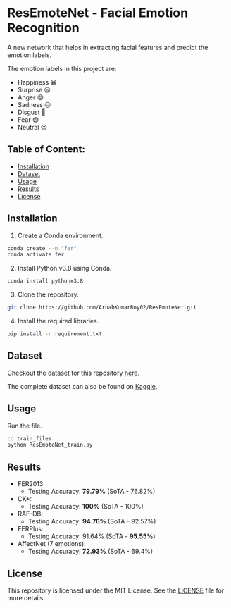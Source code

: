 # ResEmoteNet - Facial Emotion Recognition

A new network that helps in extracting facial features and predict the emotion labels.

The emotion labels in this project are:
 - Happiness 😀
 - Surprise 😦
 - Anger 😠
 - Sadness ☹️
 - Disgust 🤢
 - Fear 😨
 - Neutral 😐


## Table of Content:

 - [Installation](#installation)
 - [Dataset](#dataset)
 - [Usage](#usage)
 - [Results](#results)
 - [License](#license)


## Installation

1. Create a Conda environment.
```bash
conda create --n "fer"
conda activate fer
```

2. Install Python v3.8 using Conda.
```bash
conda install python=3.8
```

3. Clone the repository.
```bash
git clone https://github.com/ArnabKumarRoy02/ResEmoteNet.git
```

4. Install the required libraries.
```bash
pip install -r requirement.txt
```

## Dataset

Checkout the dataset for this repository [here](https://github.com/ArnabKumarRoy02/data/tree/e48496150560e3fc28c8977b121edc2f639dd1b6).

The complete dataset can also be found on [Kaggle](https://www.kaggle.com/datasets/arnabkumarroy02/four4all).

## Usage

Run the file.
```bash
cd train_files
python ResEmoteNet_train.py
```

## Results

 - FER2013:
   - Testing Accuracy: **79.79%** (SoTA - 76.82%)
 - CK+:
   - Testing Accuracy: **100%** (SoTA - 100%)
 - RAF-DB:
   - Testing Accuracy: **94.76%** (SoTA - 92.57%)
 - FERPlus:
   - Testing Accuracy: 91.64% (SoTA - **95.55%**)
 - AffectNet (7 emotions):
   - Testing Accuracy: **72.93%** (SoTA - 69.4%)

## License

This repository is licensed under the MIT License. See the [LICENSE](LICENSE) file for more details.
